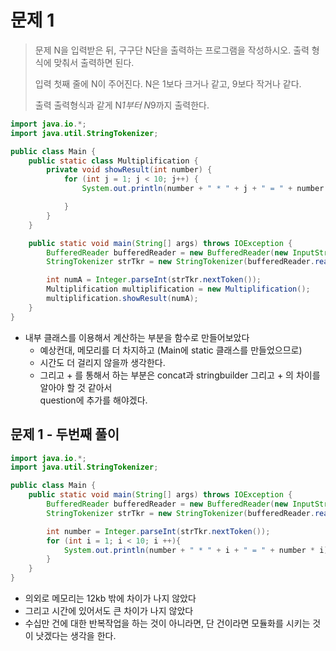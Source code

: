 # 문제 1
>문제
> N을 입력받은 뒤, 구구단 N단을 출력하는 프로그램을 작성하시오. 출력 형식에 맞춰서 출력하면 된다.
>
>입력
>첫째 줄에 N이 주어진다. N은 1보다 크거나 같고, 9보다 작거나 같다.
>
>출력
>출력형식과 같게 N*1부터 N*9까지 출력한다.

~~~java
import java.io.*;
import java.util.StringTokenizer;

public class Main {
    public static class Multiplification {
        private void showResult(int number) {
            for (int j = 1; j < 10; j++) {
                System.out.println(number + " * " + j + " = " + number * j);

            }
        }
    }

    public static void main(String[] args) throws IOException {
        BufferedReader bufferedReader = new BufferedReader(new InputStreamReader(System.in));
        StringTokenizer strTkr = new StringTokenizer(bufferedReader.readLine());

        int numA = Integer.parseInt(strTkr.nextToken());
        Multiplification multiplification = new Multiplification();
        multiplification.showResult(numA);
    }
}
~~~
* 내부 클래스를 이용해서 계산하는 부분을 함수로 만들어보았다
    * 예상컨대, 메모리를 더 차지하고 (Main에 static 클래스를 만들었으므로)
    * 시간도 더 걸리지 않을까 생각한다.
    * 그리고 + 를 통해서 하는 부분은 concat과 stringbuilder 그리고 + 의 차이를 알아야 할 것 같아서 <br>question에 추가를 해야겠다.
   
## 문제 1 - 두번째 풀이 
~~~java
import java.io.*;
import java.util.StringTokenizer;

public class Main {
    public static void main(String[] args) throws IOException {
        BufferedReader bufferedReader = new BufferedReader(new InputStreamReader(System.in));
        StringTokenizer strTkr = new StringTokenizer(bufferedReader.readLine());

        int number = Integer.parseInt(strTkr.nextToken());
        for (int i = 1; i < 10; i ++){
            System.out.println(number + " * " + i + " = " + number * i);
        }
    }
}
~~~
* 의외로 메모리는 12kb 밖에 차이가 나지 않았다
* 그리고 시간에 있어서도 큰 차이가 나지 않았다
* 수십만 건에 대한 반복작업을 하는 것이 아니라면, 단 건이라면 모듈화를 시키는 것이 낫겠다는 생각을 한다.
